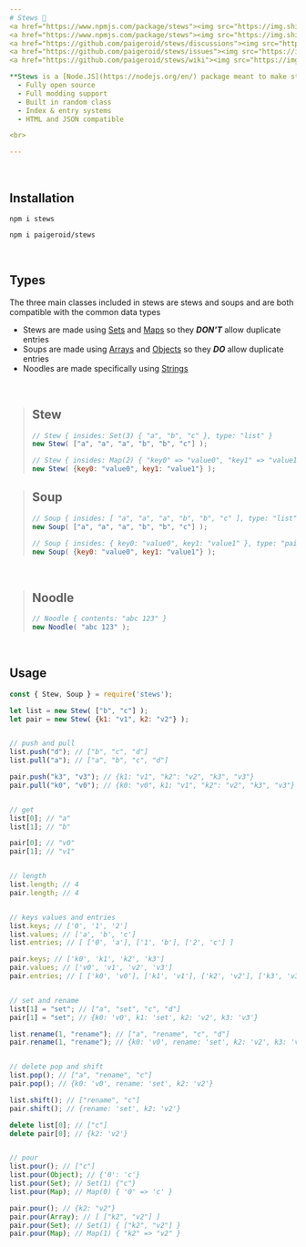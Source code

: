 ```yaml
---
# Stews 🍲
<a href="https://www.npmjs.com/package/stews"><img src="https://img.shields.io/npm/v/stews?style=flat&color=red&logo=npm&logoColor=white" alt="version" /></a>
<a href="https://www.npmjs.com/package/stews"><img src="https://img.shields.io/npm/dt/stews?style=flat&logo=docusign&logoColor=white" alt="downloads" /></a>
<a href="https://github.com/paigeroid/stews/discussions"><img src="https://img.shields.io/github/discussions/paigeroid/stews?logo=google%20chat&logoColor=white" alt="discussions" /></a>
<a href="https://github.com/paigeroid/stews/issues"><img src="https://img.shields.io/github/issues/paigeroid/stews" alt="issues" /></a>
<a href="https://github.com/paigeroid/stews/wiki"><img src="https://img.shields.io/badge/documentation-stews?color=purple&logo=github&logoColor=white" alt="documentation" /></a>

**Stews is a [Node.JS](https://nodejs.org/en/) package meant to make storing data easier by mixing parts from common data types.**
  - Fully open source
  - Full modding support
  - Built in random class
  - Index & entry systems
  - HTML and JSON compatible

<br>

---
```


<br>

## Installation
```console
npm i stews
```
```console
npm i paigeroid/stews
```
<br>

## Types
The three main classes included in stews are stews and soups and are both compatible with the common data types<br>
- Stews are made using [Sets](https://developer.mozilla.org/en-US/docs/Web/JavaScript/Reference/Global_Objects/Set) and [Maps](https://developer.mozilla.org/en-US/docs/Web/JavaScript/Reference/Global_Objects/Map) so they ***DON'T*** allow duplicate entries
- Soups are made using [Arrays](https://developer.mozilla.org/en-US/docs/Web/JavaScript/Reference/Global_Objects/Array) and [Objects](https://developer.mozilla.org/en-US/docs/Web/JavaScript/Reference/Global_Objects/Object) so they ***DO*** allow duplicate entries
- Noodles are made specifically using [Strings](https://developer.mozilla.org/en-US/docs/Web/JavaScript/Reference/Global_Objects/String)

<br>

> ## Stew
> ```js
> // Stew { insides: Set(3) { "a", "b", "c" }, type: "list" }
> new Stew( ["a", "a", "a", "b", "b", "c"] );
> 
> // Stew { insides: Map(2) { "key0" => "value0", "key1" => "value1" }, type: "pair" }
> new Stew( {key0: "value0", key1: "value1"} );
> ```

> ## Soup
> ```js
> // Soup { insides: [ "a", "a", "a", "b", "b", "c" ], type: "list" }
> new Soup( ["a", "a", "a", "b", "b", "c"] );
>
> // Soup { insides: { key0: "value0", key1: "value1" }, type: "pair" }
> new Soup( {key0: "value0", key1: "value1"} );
> ```

<br>

> ## Noodle
> ```js
> // Noodle { contents: "abc 123" }
> new Noodle( "abc 123" );
> ```

<br>

## Usage
```js
const { Stew, Soup } = require('stews');

let list = new Stew( ["b", "c"] );
let pair = new Stew( {k1: "v1", k2: "v2"} );


// push and pull
list.push("d"); // ["b", "c", "d"]
list.pull("a"); // ["a", "b", "c", "d"]

pair.push("k3", "v3"); // {k1: "v1", "k2": "v2", "k3", "v3"}
pair.pull("k0", "v0"); // {k0: "v0", k1: "v1", "k2": "v2", "k3", "v3"}


// get
list[0]; // "a"
list[1]; // "b"

pair[0]; // "v0"
pair[1]; // "v1"


// length
list.length; // 4
pair.length; // 4


// keys values and entries
list.keys; // ['0', '1', '2']
list.values; // ['a', 'b', 'c']
list.entries; // [ ['0', 'a'], ['1', 'b'], ['2', 'c'] ]

pair.keys; // ['k0', 'k1', 'k2', 'k3']
pair.values; // ['v0', 'v1', 'v2', 'v3']
pair.entries; // [ ['k0', 'v0'], ['k1', 'v1'], ['k2', 'v2'], ['k3', 'v3'] ]


// set and rename
list[1] = "set"; // ["a", "set", "c", "d"]
pair[1] = "set"; // {k0: 'v0', k1: 'set', k2: 'v2', k3: 'v3'}

list.rename(1, "rename"); // ["a", "rename", "c", "d"]
pair.rename(1, "rename"); // {k0: 'v0', rename: 'set', k2: 'v2', k3: 'v3'}


// delete pop and shift
list.pop(); // ["a", "rename", "c"]
pair.pop(); // {k0: 'v0', rename: 'set', k2: 'v2'}

list.shift(); // ["rename", "c"]
pair.shift(); // {rename: 'set', k2: 'v2'}

delete list[0]; // ["c"]
delete pair[0]; // {k2: 'v2'}


// pour
list.pour(); // ["c"]
list.pour(Object); // {'0': 'c'}
list.pour(Set); // Set(1) {"c"}
list.pour(Map); // Map(0) { '0' => 'c' }

pair.pour(); // {k2: "v2"}
pair.pour(Array); // [ ["k2", "v2"] ]
pair.pour(Set); // Set(1) { ["k2", "v2"] }
pair.pour(Map); // Map(1) { "k2" => "v2" }
```
